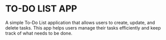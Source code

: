 # TO-DO LIST APP

A simple To-Do List application that allows users to create, update, and delete tasks. This app helps users manage their tasks efficiently and keep track of what needs to be done.